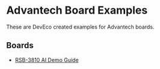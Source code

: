 # Advantech Board Examples

These are DevEco created examples for Advantech boards.

## Boards

- [RSB-3810 AI Demo Guide](./RSB3810/RSB3810_AI_Demo_Guide.md) 